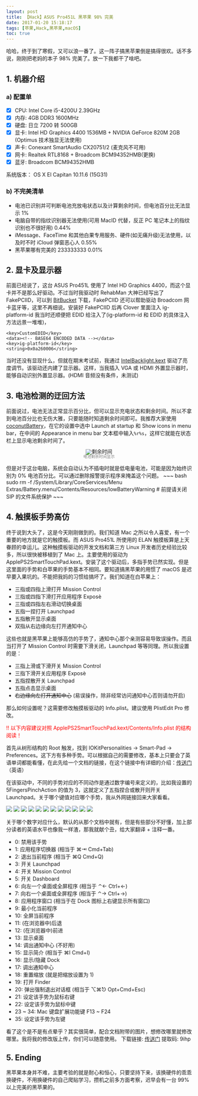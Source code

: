 ```yaml
---
layout: post
title: 【Hack】ASUS Pro451L 黑苹果 98% 完美
date: 2017-01-20 15:18:17
tags: [苹果,Hack,黑苹果,macOS]
toc: true
---
```


哈哈，终于到了寒假，又可以浪一番了。这一阵子搞黑苹果倒是搞得很欢。话不多说，刚刚把老妈的本子 98% 完美了。放一下我都干了啥吧。
## 1. 机器介绍
### a) 配置单

- [x] CPU: Intel Core i5-4200U 2.39GHz
- [x] 内存: 4GB DDR3 1600MHz
- [x] 硬盘: 日立 7200 转 500GB
- [x] 显卡: Intel HD Graphics 4400 1536MB + NVIDIA GeForce 820M 2GB (Optimus 技术独显无法使用)
- [x] 声卡: Conexant SmartAudio CX20751/2 (麦克风不可用)
- [x] 网卡: Realtek RTL8168 + Broadcom BCM94352HMB(更换) 
- [x] 蓝牙: Broadcom BCM94352HMB 

系统版本： OS X El Capitan 10.11.6 (15G31)
### b) 不完美清单
+ 电池已识别并可判断电池充放电状态以及计算剩余时间，但电池百分比无法显示 1%
+ 电脑自带的指纹识别器无法使用(可用 MacID 代替，反正 PC 笔记本上的指纹识别也不很好用) 0.44%
+ iMessage、FaceTime 和其他白果专用服务、硬件(如无痛升级)无法使用，以及时不时 iCloud 弹窗恶心人 0.55%
+ 黑苹果哪有完美的 233333333 0.01%

## 2. 显卡及显示器
前面已经说了，这台 ASUS Pro451L 使用了 Intel HD Graphics 4400，而这个显卡并不是那么好驱动。不过当时我驱动时 RehabMan 大神已经写出了 FakePCIID，可以到 <a href="https://bitbucket.org/RehabMan/os-x-fake-pci-id/downloads">BitBucket</a> 下载，FakePCIID 还可以帮助驱动 Broadcom 网卡蓝牙等，这里不再细说。安装好 FakePCIID 后再 Clover 里面注入 ig-platform-id
我当时还顺便把 EDID 给注入了(ig-platform-id 和 EDID 的具体注入方法远景一堆堆)，
~~~ plist
<key>CustomEDID</key>
<data><!-- BASE64 ENCODED DATA --></data>
<key>ig-platform-id</key>
<string>0x0a260006</string>
~~~ 
当时还没有显现什么，但就在期末考试前，我通过 <a href="https://bitbucket.org/RehabMan/os-x-intel-backlight/downloads">IntelBacklight.kext</a> 驱动了亮度调节。该驱动还内建了显示器。这样，当我插入 VGA 或 HDMI 外置显示器时，能够自动识别外置显示器。(HDMI 音频没有条件，未测试)

## 3. 电池检测的迂回方法
前面说过，电池无法正常显示百分比，但可以显示充电状态和剩余时间。所以不拿到电池百分比也无伤大雅，只要能随时知道剩余时间即可。我推荐大家使用 <a href="http://www.coconut-flavour.com/coconutbattery/">coconutBattery</a>，在它的设置中选中 Launch at startup 和 Show icons in menu bar，在中间的 Appearance in menu bar 文本框中输入`%r%s`，这样它就能在状态栏上显示电池剩余时间了。
<figure style="text-align: center; line-height: 1;">
<img style="text-align: center" src="https://blog.chickger.pw/content/uploadfile/201701/e4e51484896683.png" alt="剩余时间"></img><br>
<span style="font-size: 8pt; color: grey;">电池剩余时间显示</span>
</figure>
但是对于这台电脑，系统会自动认为不插电时就是低电量电池，可能是因为始终识别为 0% 电池百分比。可以通过删除报警提示程序来掩盖这个问题。
~~~ bash
sudo rm -f /System/Library/CoreServices/Menu Extras/Battery.menu/Contents/Resources/lowBatteryWarning # 前提请关闭 SIP 的文件系统保护
~~~ 

## 4. 触摸板手势高仿
终于说到大头了，这是今天刚刚做到的。我们知道 Mac 之所以令人喜爱，有一个重要的地方就是它的触摸板。而 ASUS Pro451L 所使用的 ELAN 触摸板算是上天眷顾的幸运儿。这种触摸板驱动的开发文档和第三方 Linux 开发者历史经验比较多，所以很快被移植到了 Mac 上。主要使用的驱动为 ApplePS2SmartTouchPad.kext。安装了这个驱动后，多指手势已然实现。但是这里面的手势和白苹果的手势基本不相同。要知道搞黑苹果的用惯了 macOS 是迟早要入果坑的。不能把我妈的习惯给搞坏了。我们知道在白苹果上：
+ 三指或四指上滑打开 Mission Control
+ 三指或四指下滑打开应用程序 Exposè
+ 三指或四指左右滑动切换桌面
+ 五指一捏打开 Launchpad
+ 五指散开显示桌面
+ 双指从右边缘向左打开通知中心

这些也就是黑苹果上能够高仿的手势了，通知中心那个亲测容易导致误操作。而且当打开了 Mission Control 时需要下滑关闭，Launchpad 等等同理。所以我设置的是：
+ 三指上滑或下滑开关 Mission Control
+ 三指下滑开关应用程序 Exposè
+ 五指捏散开关 Launchpad
+ 五指点击显示桌面
+ ~~右边缘向左打开通知中心~~ (易误操作，除非经常访问通知中心否则请勿开启)

那么如何设置呢？这需要修改触摸板驱动的 Info.plist。建议使用 PlistEdit Pro 修改。

<p style="color: red;">!! 以下内容建议对照 ApplePS2SmartTouchPad.kext/Contents/Info.plist  的结构阅读！</p>

首先从树形结构的 Root 触发，找到 IOKitPersonalities $\rightarrow$ Smart-Pad $\rightarrow$ Preferences。这下方有多种手势。可以根据自己的需要修改，基本上只要会了英语单词都能看懂，在此先给一个文档的链接，在这个链接中有详细的介绍：<a href="http://forum.osxlatitude.com/index.php?/topic/5966-details-about-the-smart-touchpad-driver-features/">传送门</a>（英语）

在该驱动中，不同的手势对应的不同动作是通过数字编号来定义的，比如我设置的 5FingersPinchAction 的值为 3，这就定义了五指捏合或散开则开关 Launchpad。关于哪个键值对应哪个手势，我从外网链接回来大家看看。

<img src="http://forum.osxlatitude.com/uploads/monthly_04_2016/post-7370-0-50400800-1461153149.png"></img>
<img src="http://forum.osxlatitude.com/uploads/monthly_04_2016/post-7370-0-01840600-1461159119.png"></img>
<img src="http://forum.osxlatitude.com/uploads/monthly_04_2016/post-7370-0-51977900-1461164551.png"></img>
<img src="http://forum.osxlatitude.com/uploads/monthly_04_2016/post-7370-0-30506100-1461164558.png"></img>
<img src="http://forum.osxlatitude.com/uploads/monthly_04_2016/post-7370-0-20150000-1461168882.png"></img>
<img src="http://forum.osxlatitude.com/uploads/monthly_04_2016/post-7370-0-19740900-1461168889.png"></img>
<img src="http://forum.osxlatitude.com/uploads/monthly_04_2016/post-7370-0-78425700-1461170261.png"></img>
<img src="http://forum.osxlatitude.com/uploads/monthly_04_2016/post-7370-0-26361600-1461171972.png"></img>
<img src="http://forum.osxlatitude.com/uploads/monthly_04_2016/post-7370-0-86224500-1461170630.png"></img>
<img src="http://forum.osxlatitude.com/uploads/monthly_04_2016/post-7370-0-17071100-1461171339.png"></img>
<img src="http://forum.osxlatitude.com/uploads/monthly_04_2016/post-7370-0-03574300-1461171370.png"></img>
<img src="http://forum.osxlatitude.com/uploads/monthly_04_2016/post-7370-0-13536800-1461171913.png"></img>

关于哪个数字对应什么，默认的从那个文档中就有，但是有些部分不好懂，加上部分读者的英语水平也像我一样渣，那我就献个丑，给大家翻译 + 注释一番。

+ 0: 禁用该手势
+ 1: 应用程序切换器 (相当于 ⌘⇥ Cmd+Tab)
+ 2: 退出当前程序 (相当于 ⌘Q Cmd+Q)
+ 3: 开关 Launchpad
+ 4: 开关 Mission Control
+ 5: 开关 Dashboard
+ 6: 向左一个桌面或全屏程序 (相当于 ⌃← Ctrl+←)
+ 7: 向右一个桌面或全屏程序 (相当于 ⌃→ Ctrl+→)
+ 8: 应用程序窗口 (相当于在 Dock 图标上右键显示所有窗口)
+ 9: 最小化当前程序
+ 10: 全屏当前程序
+ 11: (在浏览器中)后退
+ 12: (在浏览器中)前进
+ 13: 显示桌面
+ 14: 调出通知中心 (不好用)
+ 15: 显示简介 (相当于 ⌘I Cmd+I)
+ 16: 显示/隐藏 Dock
+ 17: 调出通知中心
+ 18: 重置缩放 (就是把缩放设置为 1)
+ 19: 打开 Finder
+ 20: 弹出强制退出对话框 (相当于 ⌥⌘⎋ Opt+Cmd+Esc)
+ 21: 设定该手势为鼠标右键
+ 22: 设定该手势为鼠标中键
+ 23 ~ 34: Mac 键盘扩展功能键 F13 ~ F24
+ 35: 设定该手势为左键

看了这个是不是有点晕乎？其实很简单，配合文档附带的图片，想修改哪里就修改哪里。我将我的修改版上传，你们可以随意使用。
下载链接: <a href="https://pan.baidu.com/s/1nu9wkml">传送门</a> 提取码: 9ihp

## 5. Ending
黑苹果本身并不难，主要考验的就是耐心和恒心，只要坚持下来，该换硬件的乖乖换硬件，不用换硬件的自己爬贴学习，攒机之前多方面考察，迟早会有一台 99% 以上完美的黑苹果的。